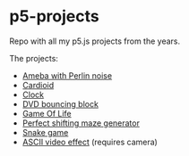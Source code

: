 # p5-projects
Repo with all my p5.js projects from the years.

The projects:
* [Ameba with Perlin noise](https://veljkoadzic.github.io/p5-projects/ameba/)
* [Cardioid](https://veljkoadzic.github.io/p5-projects/cardioid/)
* [Clock](https://veljkoadzic.github.io/p5-projects/clock/)
* [DVD bouncing block](https://veljkoadzic.github.io/p5-projects/dvd%20logo/)
* [Game Of Life](https://veljkoadzic.github.io/p5-projects/game%20of%20life/)
* [Perfect shifting maze generator](https://veljkoadzic.github.io/p5-projects/maze%20generator/)
* [Snake game](https://veljkoadzic.github.io/p5-projects/snake/)
* [ASCII video effect](https://veljkoadzic.github.io/p5-projects/video%20ascii/) (requires camera)

